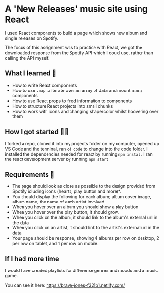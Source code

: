 # A 'New Releases' music site using React

I used React components to build a page which shows new album and single releases on Spotify.

The focus of this assignment was to practice with React, we got the downloaded response from the Spotify API which I could use, rather than calling the API myself.

## What I learned 🧠

- How to write React components
- How to use `.map` to iterate over an array of data and mount many components
- How to use React props to feed information to components
- How to structure React projects into small chunks
- How to work with icons and changing shape/color whilst hoovering over them

## How I got started 💪🏼

I forked a repo, cloned it into my projects folder on my computer, opened up VS Code and the terminal, ran `cd code` to change into the code folder.
I installed the dependencies needed for react by running `npm install`
I ran the react development server by running `npm start`

## Requirements 🧪

* The page should look as close as possible to the design provided from Spotify icluding icons (hearts, play button and more)*.
* You should display the following for each album; album cover image, album name, the name of each artist involved.
* When you hover over an album you should show a play button
* When you hover over the play button, it should grow.
* When you click on the album, it should link to the album's external url in the data
* When you click on an artist, it should link to the artist's external url in the data
* Your page should be response, showing 4 albums per row on desktop, 2 per row on tablet, and 1 per row on mobile.


## If I had more time
I would have created playlists for differense genres and moods and a music game. 

You can see it here: https://brave-jones-f321b1.netlify.com/


